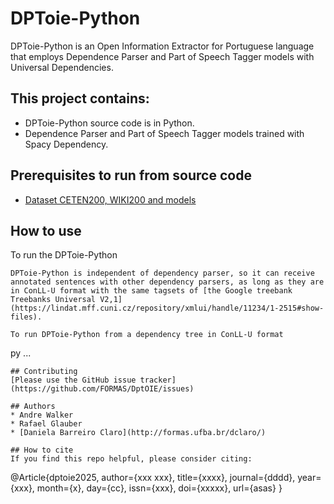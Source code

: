 # DPToie-Python
DPToie-Python  is an Open Information Extractor for Portuguese language that employs Dependence Parser and Part of Speech Tagger models with Universal Dependencies.

## This project contains:
- DPToie-Python source code is in Python.
- Dependence Parser and Part of Speech Tagger models trained with Spacy Dependency.

## Prerequisites to run from source code
- [Dataset CETEN200, WIKI200 and models](https://drive.google.com/file/d/11ktTybvwMBAVWch4ZKaGSkO22q_iTBKK/view?usp=sharing)

## How to use
To run the DPToie-Python
```
DPToie-Python is independent of dependency parser, so it can receive annotated sentences with other dependency parsers, as long as they are in ConLL-U format with the same tagsets of [the Google treebank Treebanks Universal V2,1](https://lindat.mff.cuni.cz/repository/xmlui/handle/11234/1-2515#show-files).

To run DPToie-Python from a dependency tree in ConLL-U format
```
py ...
```
## Contributing
[Please use the GitHub issue tracker](https://github.com/FORMAS/DptOIE/issues)

## Authors
* Andre Walker
* Rafael Glauber
* [Daniela Barreiro Claro](http://formas.ufba.br/dclaro/)

## How to cite
If you find this repo helpful, please consider citing:
```
@Article{dptoie2025,
author={xxx
xxx},
title={xxxx},
journal={dddd},
year={xxx},
month={x},
day={cc},
issn={xxx},
doi={xxxxx},
url={asas}
} 
```
